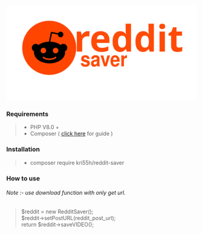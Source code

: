 ![](assets/logo.svg?v1.1)

### Requirements

> *   PHP V8.0 +
> *   Composer ( [click here](https://getcomposer.org/download/) for guide )

### Installation

> *   composer require kri55h/reddit-saver

### How to use

###### Note :- use download function with only get url.

> $reddit = new RedditSaver();  
> $reddit->setPostURL(reddit_post_url);  
> return $reddit->saveVIDEO();